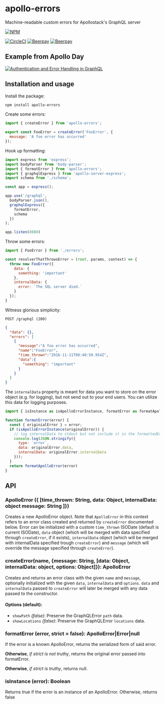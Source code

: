 # apollo-errors
Machine-readable custom errors for Apollostack's GraphQL server

[![NPM](https://nodei.co/npm/apollo-errors.png?downloads=true&downloadRank=true&stars=true)](https://nodei.co/npm/apollo-errors/)

[![CircleCI](https://circleci.com/gh/thebigredgeek/apollo-errors.svg?style=shield)](https://circleci.com/gh/thebigredgeek/apollo-errors/tree/master)  [![Beerpay](https://beerpay.io/thebigredgeek/apollo-errors/badge.svg?style=beer-square)](https://beerpay.io/thebigredgeek/apollo-errors)  [![Beerpay](https://beerpay.io/thebigredgeek/apollo-errors/make-wish.svg?style=flat-square)](https://beerpay.io/thebigredgeek/apollo-errors?focus=wish)

## Example from Apollo Day

[![Authentication and Error Handling in GraphQL](https://img.youtube.com/vi/xaorvBjCE7A/0.jpg)](https://www.youtube.com/watch?v=xaorvBjCE7A)

## Installation and usage

Install the package:

```bash
npm install apollo-errors
```

Create some errors:

```javascript
import { createError } from 'apollo-errors';

export const FooError = createError('FooError', {
  message: 'A foo error has occurred'
});
```

Hook up formatting:

```javascript
import express from 'express';
import bodyParser from 'body-parser';
import { formatError } from 'apollo-errors';
import { graphqlExpress } from 'apollo-server-express';
import schema from './schema';

const app = express();

app.use('/graphql',
  bodyParser.json(),
  graphqlExpress({
    formatError,
    schema
  })
);

app.listen(8080)
```

Throw some errors:

```javascript
import { FooError } from './errors';

const resolverThatThrowsError = (root, params, context) => {
  throw new FooError({
    data: {
      something: 'important'
    },
    internalData: {
      error: `The SQL server died.`
    }
  });
}
```

Witness glorious simplicity:

`POST /graphql (200)`

```json
{
  "data": {},
  "errors": [
    {
      "message":"A foo error has occurred",
      "name":"FooError",
      "time_thrown":"2016-11-11T00:40:50.954Z",
      "data":{
        "something": "important"
      }
    }
  ]
}
```

The `internalData` property is meant for data you want to store on the error object (e.g. for logging), but not send out to your end users.
You can utilize this data for logging purposes.

```js
import { isInstance as isApolloErrorInstance, formatError as formatApolloError } from 'apollo-errors';

function formatError(error) {
  const { originialError } = error;
  if (isApolloErrorInstance(originalError)) {
    // log internalData to stdout but not include it in the formattedError
    console.log(JSON.stringify({
      type: `error`,
      data: originalError.data,
      internalData: originalError.internalData
    }));
  }
  return formatApolloError(error)
}

``` 

## API

### ApolloError ({ [time_thrown: String, data: Object, internalData: object message: String ]})

Creates a new ApolloError object.  Note that `ApolloError` in this context refers
to an error class created and returned by `createError` documented below.  Error can be
initialized with a custom `time_thrown` ISODate (default is current ISODate), `data` object (which will be merged with data specified through `createError`, if it exists), `internalData` object (which will be merged with internalData specified trough `createError`) and `message` (which will override the message specified through `createError`).


### createError(name, {message: String, [data: Object, internalData: object, options: Object]}): ApolloError

Creates and returns an error class with the given `name` and `message`, optionally initialized with the given `data`, `internalData` and `options`.  `data` and `internalData` passed to `createError` will later be merged with any data passed to the constructor.

#### Options (default):

 - `showPath` *(false)*: Preserve the GraphQLError `path` data.
 - `showLocations` *(false)*:  Preserve the GraphQLError `locations` data.

### formatError (error, strict = false): ApolloError|Error|null
If the error is a known ApolloError, returns the serialized form of said error.

**Otherwise**, *if strict is not truthy*, returns the original error passed into formatError.

**Otherwise**, *if strict is truthy*, returns null.

### isInstance (error): Boolean
Returns true if the error is an instance of an ApolloError.  Otherwise, returns false
